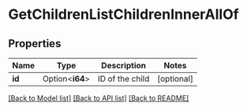 # GetChildrenListChildrenInnerAllOf

## Properties

Name | Type | Description | Notes
------------ | ------------- | ------------- | -------------
**id** | Option<**i64**> | ID of the child | [optional]

[[Back to Model list]](../README.md#documentation-for-models) [[Back to API list]](../README.md#documentation-for-api-endpoints) [[Back to README]](../README.md)


